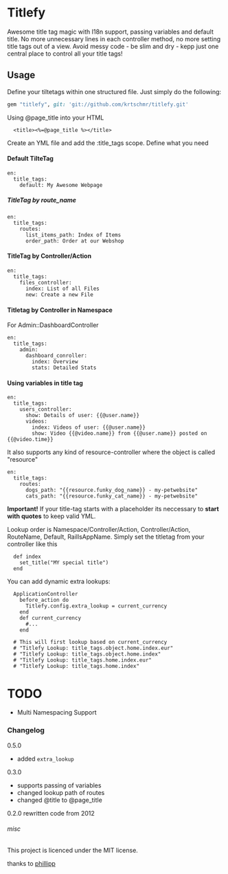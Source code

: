 # Titlefy

Awesome title tag magic with I18n support, passing variables and default title.
No more unnecessary lines in each controller method, no more setting title tags out of a view.
Avoid messy code - be slim and dry - kepp just one central place to control all your title tags!

## Usage
Define your tiltetags within one structured file. Just simply do the following:

```ruby
gem "titlefy", git: 'git://github.com/krtschmr/titlefy.git'
```

Using @page_title into your HTML
````
  <title><%=@page_title %></title>
````



Create an YML file and add the :title_tags scope. Define what you need


#### Default TilteTag
    en:
      title_tags:
        default: My Awesome Webpage

##### TitleTag by route_name
    en:
      title_tags:
        routes:
          list_items_path: Index of Items
          order_path: Order at our Webshop

#### TitleTag by Controller/Action      
    en:
      title_tags:
        files_controller:
          index: List of all Files
          new: Create a new File          

#### Titletag by Controller in Namespace        
For Admin::DashboardController

    en:
      title_tags:
        admin:
          dashboard_conroller:
            index: Overview
            stats: Detailed Stats



#### Using variables in title tag

    en:
      title_tags:  
        users_controller:
          show: Details of user: {{@user.name}}
          videos:
            index: Videos of user: {{@user.name}}
            show: Video {{@video.name}} from {{@user.name}} posted on {{@video.time}}


It also supports any kind of resource-controller where the object is called "resource"

    en:
      title_tags:  
        routes:
          dogs_path: "{{resource.funky_dog_name}} - my-petwebsite"
          cats_path: "{{resource.funky_cat_name}} - my-petwebsite"

**Important!**
If your title-tag starts with a placeholder its neccessary to **start with quotes** to keep valid YML.



Lookup order is Namespace/Controller/Action, Controller/Action, RouteName, Default, RaillsAppName.
Simply set the titletag from your controller like this
````
  def index
    set_title("MY special title")
  end
````


You can add dynamic extra lookups:
````
  ApplicationController
    before_action do
      Titlefy.config.extra_lookup = current_currency
    end  
    def current_currency
      #...
    end

  # This will first lookup based on current_currency
  # "Titlefy Lookup: title_tags.object.home.index.eur"
  # "Titlefy Lookup: title_tags.object.home.index"
  # "Titlefy Lookup: title_tags.home.index.eur"
  # "Titlefy Lookup: title_tags.home.index"

````




# TODO
- Multi Namespacing Support

### Changelog

0.5.0
  - added `extra_lookup `

0.3.0
 - supports passing of variables
 - changed lookup path of routes
 - changed @title to @page_title

0.2.0 rewritten code from 2012








###### misc
This project is licenced under the MIT license.



thanks to [phillipp](https://github.com/phillipp)
